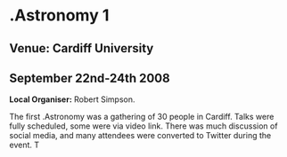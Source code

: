 # .Astronomy 1

## Venue: Cardiff University

## September 22nd-24th 2008

**Local Organiser:** Robert Simpson.

The first .Astronomy was a gathering of 30 people in Cardiff. Talks were fully scheduled, some were via video link. There was much discussion of social media, and many attendees were converted to Twitter during the event. T
